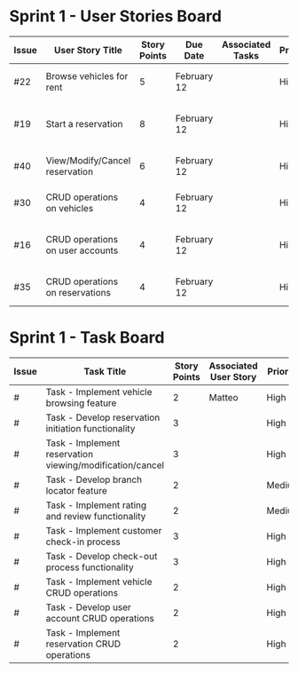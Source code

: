 # Sprint 1 - User Stories Board

| Issue | User Story Title                                        | Story Points | Due Date     | Associated Tasks                    | Priority | Risk                                         | Responsible/Owner |
|-------|----------------------------------------------------------|--------------|-------------|-------------------------------------|----------|----------------------------------------------|-------------------|
| #22   | Browse vehicles for rent                                 | 5            | February 12 |                                     | High     | Medium: Database interaction                 | Matteo            |
| #19   | Start a reservation                                      | 8            | February 12 |                                     | High     | High: Complex reservation logic              | Mohamed           |
| #40   | View/Modify/Cancel reservation                           | 6            | February 12 |                                     | High     | High: Database interaction                   | Zeiad             |
| #30   | CRUD operations on vehicles                              | 4            | February 12 |                                     | High     | Medium: Database management                  | Abdelrahman       |
| #16   | CRUD operations on user accounts                         | 4            | February 12 |                                     | High     | Medium: User authentication and management   | Abdelrahma        |
| #35   | CRUD operations on reservations                          | 4            | February 12 |                                     | High     | Medium: Reservation management               | Miskat            |

# Sprint 1 - Task Board

| Issue | Task Title                                                   | Story Points | Associated User Story | Priority |
|-------|--------------------------------------------------------------|--------------|------------------------|----------|
| #     | Task - Implement vehicle browsing feature                    | 2            | Matteo                 | High     |
| #     | Task - Develop reservation initiation functionality          | 3            |                        | High     |
| #     | Task - Implement reservation viewing/modification/cancel     | 3            |                        | High     |
| #     | Task - Develop branch locator feature                        | 2            |                        | Medium   |
| #     | Task - Implement rating and review functionality             | 2            |                        | Medium   |
| #     | Task - Implement customer check-in process                   | 3            |                        | High     |
| #     | Task - Develop check-out process functionality               | 3            |                        | High     |
| #     | Task - Implement vehicle CRUD operations                     | 2            |                        | High     |
| #     | Task - Develop user account CRUD operations                  | 2            |                        | High     |
| #     | Task - Implement reservation CRUD operations                 | 2            |                        | High     |
